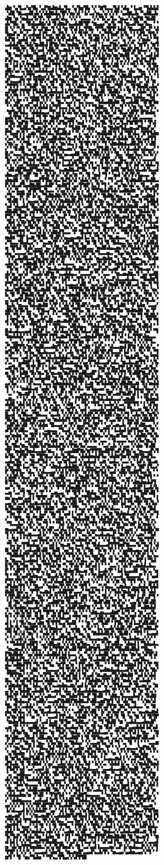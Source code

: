 ▟▆▝▄▜▃▞▅▜▙▝▃▛▇▟▆▟▃▜▃▝▄▜▅▜▙▝▞▝▇▜▃▃▜▟▝▟▄▝▐▃▅▝▜▟▟▟▝▟█▝▇▃▄▟▊▟▞▞▟▟▇▟▄▜▛▞▅▞▟▝▐▞▃▞▅▃▚▞▞▞▛▝▄▟▇▃▙▝▚▟█▃▙▟▆▝▅▝▅▟▃▞▙▜▚▝▛▃▟▞▟▃▝▞▞▝▃▃▃▝▞▞▜▞▃▜▃▝▅▃▞▞▅▛▇▝▇▟▊▟▞▜▙▝▄▝▉▟▄▟▇▞▟▝▊▟▆▟▚▃▟▟▉▜▛▝▆▃▄▞▚▞▙▝▜▝▆▃▟▜▄▞▙▃▝▝▉▝▞▝▚▜▃▃▜▞▃▛▇▃▜▝▟▝▆▝▛▟▐▃▜▜▙▝▛▜▄▜▛▛▐▟▟▝▇▃▃▟▛▃▛▝▟▜▅▟▚▞▚▞▃▟▄▟▐▜▃▞▚▟▜▞▄▝▞▝▊▜▚▞▄▃▚▞▜▜▅▛▐▞▙▝▐▝▟▜▃▜▜▞▙▛▇▝▄▟▟▝▟▞▜▝▚▟▛▞▙▜▚▟▟▜▃▝▄▝▊▟█▝▞▟▝▃▞▝▄▝▛▃▝▞▅▟▞▝▜▃▟▟▟▜▃▜▟▞▆▟▉▟▐▛▇▞▅▞▅▟▆▞▚▜▝▃▟▝▐▃▃▛▇▞▄▟▞▞▚▝▆▜▚▝▆▜▄▝▝▜▙▜▚▝▉▞▄▟▝▟█▞▚▃▆▟▞▝▜▝▚▜▃▜▞▞▙▜▅▜▞▝▇▟▛▟▜▟▃▞▞▝▇▝▉▝▅▟▚▟▅▞▜▃▟▞▝▞▜▞▃▟▝▃▚▃▟▟▜▝▛▟▐▞▆▞▅▞▆▟█▝▚▞▚▝▃▟▐▟▛▟▚▃▝▃▚▝▚▟▛▜▙▜▅▜▚▞▟▃▛▃▝▟▃▞▟▝▝▜▛▝▐▝▛▃▚▜▝▃▛▟▜▃▛▛▇▝▐▟▐▞▞▛▇▟▉▝▅▟▝▜▜▝▉▟▄▝▚▝▉▟▜▞▃▝█▜▞▟█▝▞▝▝▜▞▝▚▝▊▜▙▟▉▞▄▞▃▜▟▞▄▟▟▟▃▟▐▝▊▟▞▜▛▜▃▟▊▞▟▞▃▞▄▝▅▞▆▃▝▟▄▝▆▃▝▞▛▟▛▟▅▃▃▞▞▜▜▃▅▃▞▞▙▝▆▝▚▛▐▟▞▞▟▜▚▟▞▃▜▃▅▞▝▟▇▟▊▃▄▟▜▃▚▝▐▟▚▃▃▟▜▝▛▝▉▜▛▞▚▟▜▝▇▞▞▜▅▝▊▜▄▃▙▝▐▟▟▞▛▞▟▝▅▟▟▝▃▝▟▝▆▞▜▜▜▝▝▞▜▟▛▝▅▞▄▜▃▝▊▝▜▝▞▟▆▃▚▛▐▝▆▛▇▃▞▜▛▝▄▝▉▜▙▟▊▃▙▞▃▛▇▛▐▜▜▛▐▜▟▟▊▃▙▟▄▟▐▞▛▟▇▃▄▝▜▝▊▟▊▝█▟▉▞▝▝▊▝▝▟▟▞▚▜▞▜▞▞▜▝▝▃▚▟▄▞▅▜▞▛▐▟▐▃▆▜▄▝▚▜▛▝▆▟▜▝▝▝▛▟▆▞▄▃▜▟▟▃▝▜▟▝▉▞▝▟▛▝▝▃▛▜▚▞▞▝▄▝▇▃▚▃▞▞▜▃▚▃▃▝▜▟▄▟█▟▆▝▊▃▟▟█▝▜▛▇▜▅▝▝▞▜▟▚▜▚▞▛▟▟▟▐▞▜▜▃▃▜▃▚▟▝▞▝▝▜▟▇▃▝▟▚▃▜▝▝▞▆▝▆▝▅▜▚▝▇▜▅▜▟▃▝▟▟▟▄▃▞▜▚▟▐▞▟▞▙▞▙▃▜▝▞▟▅▜▙▝▟▝█▃▞▟▛▛▐▛▇▟▅▝▄▟▞▛▇▝▟▃▟▝▜▝▛▝▇▟▛▝▅▃▄▞▝▞▜▝▊▝▟▝▇▞▛▃▅▃▛▞▛▟▞▃▃▃▃▝▉▜▙▝▅▛▇▝▜▟▟▞▛▟▜▝▟▜▅▜▜▝▅▟▝▝▐▜▃▜▙▝▊▞▃▜▃▛▇▜▛▜▝▝▛▟▃▜▞▝▜▟█▃▜▃▆▞▛▃▚▞▄▃▞▝▜▟▇▝▛▟▅▞▝▝▆▝▇▟▆▜▟▃▅▃▟▜▅▟▚▞▛▜▄▟▚▜▝▃▆▞▜▟▛▟▃▜▙▟▉▟▝▝▚▝▃▞▞▝▅▟█▟▊▜▝▟▝▜▛▟▃▝█▜▜▟▅▞▄▞▜▞▟▝▛▝▝▞▆▞▃▟▉▟▅▞▅▃▛▟▚▝▛▝▝▞▟▞▆▃▛▟▟▟▞▜▞▟▞▃▟▜▜▞▆▞▃▝▞▜▙▝▝▝▐▟▞▜▚▝▆▞▟▃▚▝▊▜▛▞▛▞▝▜▝▟▆▟▆▟▃▟▉▟▜▝▞▟█▞▝▝▊▟▉▝▄▝▊▃▛▜▙▜▚▜▙▃▅▞▞▝▉▃▚▃▄▜▜▟▊▞▅▝▞▞▟▃▟▟▚▟▄▃▞▝▉▞▚▃▃▜▅▃▙▞▟▝▐▝▉▜▙▞▄▃▄▟▉▝▇▞▛▟▉▞▞▟▝▝█▃▝▟▄▞▙▃▜▃▜▞▞▜▞▃▞▟▜▝▅▟▚▟▛▞▚▟▐▝▜▃▃▞▃▟▛▝▉▝▝▝▟▜▛▃▞▝█▃▝▜▛▞▞▃▃▃▟▞▚▝▞▃▞▜▟▟▄▞▆▟▛▝▊▛▐▃▟▟▜▞▜▟▚▜▝▃▜▝▛▞▝▜▛▝▊▛▐▟▚▞▟▟▃▜▝▟▊▟█▜▙▟▛▜▅▞▅▟▃▝▚▃▆▟▇▃▛▜▙▝▝▛▐▝▜▛▐▟█▝▇▜▟▞▟▃▟▞▙▃▟▟▅▃▅▜▚▟▛▝▇▝▃▜▞▟▚▞▝▟▚▞▆▝▚▝▉▝▅▟▝▜▝▝▅▟▝▟▚▜▚▜▄▃▃▝▛▟▅▟▉▝▄▜▚▃▄▟▜▜▙▞▟▃▜▟▜▞▟▝▟▟▞▞▜▞▃▝▝▜▝▃▟▝▊▟▆▟▉▃▙▟█▃▛▞▟▃▟▜▄▟▇▟█▃▟▟▛▝▅▟▇▜▝▃▞▛▇▛▐▃▜▝▜▝▃▝▚▞▆▞▟▞▃▝▊▃▝▃▆▝▞▃▜▃▄▝▟▜▛▜▄▜▃▃▝▞▄▞▛▞▛▃▚▝▟▝▛▛▇▟▟▜▟▞▄▟▇▟▆▝▚▞▛▜▜▞▞▜▃▝▜▛▐▛▐▞▄▝▜▟▇▟▇▞▛▞▟▃▜▞▅▟▊▟▝▝█▟▇▞▅▃▝▝▚▃▆▝▃▟▆▟▝▝▉▟█▝▐▝▄▃▄▞▙▟▚▞▞▞▆▟▇▟▊▟▜▝▟▟▚▞▆▞▃▝▛▟▛▜▞▞▆▃▜▝▜▟█▟▚▟▝▟▃▟▟▝█▃▚▟▚▞▙▞▟▟▄▜▞▝▟▝▃▟▊▝▅▜▃▜▜▟▄▟▟▟▆▟▊▃▟▟▝▜▞▟▇▟▉▜▅▞▚▟▜▜▙▜▟▞▞▜▚▞▆▝▛▟▚▞▄▟▐▞▄▟▇▞▅▝▉▟▛▟▅▝▇▟▟▞▆▝▛▜▞▝█▃▛▝▟▃▃▞▛▃▆▝▄▃▛▝▅▟▐▜▛▞▙▟▟▞▞▟▞▟▇▃▅▟▐▞▆▛▇▝▇▝▃▝█▟▝▞▆▞▆▜▞▛▐▟▄▝▆▞▟▝▄▃▝▞▚▃▟▞▜▜▃▃▙▝▐▟▜▟▝▜▅▜▞▞▛▟▃▟▟▞▟▞▛▝▅▜▙▜▄▝▊▝▜▟▊▝▆▞▞▃▝▜▙▟▞▜▅▝█▃▄▞▜▟▃▟▊▟▅▝▐▃▟▟▆▝▇▟▇▜▜▝▚▃▞▟▐▞▞▟▇▟▜▃▃▝▛▝█▃▙▞▃▞▄▜▞▝▞▃▝▜▙▜▚▜▛▝▞▃▅▝▅▟▆▝▜▛▐▃▆▝▉▜▙▝▊▟▛▞▄▃▄▃▅▟▐▃▚▞▜▃▜▝▇▃▆▃▃▝▐▝▉▞▜▝▞▟█▞▜▃▃▜▙▟▃▞▚▝▚▃▆▞▛▝▝▟▛▜▄▞▄▝▇▝█▝▟▝▉▝█▟▄▃▜▃▚▟▚▛▐▟▉▟▅▝█▜▟▝▊▟▞▃▃▞▚▃▚▜▙▞▆▝▜▞▙▟▉▃▃▝▅▟▉▟▄▃▅▞▛▞▜▟▟▞▞▛▐▟▜▟▄▝▃▃▃▞▙▞▛▜▙▜▚▟▜▟▉▟█▝▉▞▞▟▛▜▞▜▃▃▅▃▝▜▄▞▆▞▙▞▞▟█▞▙▞▝▞▛▃▙▟█▃▅▜▄▜▄▞▟▞▄▜▛▝▞▞▟▞▜▃▙▝▅▃▆▟▅▝▚▝▅▃▜▃▅▃▝▝▉▟▆▃▙▞▙▝▚▟▆▟▊▜▜▝▟▜▝▃▜▃▃▃▝▝▚▞▞▃▄▜▚▛▐▞▜▟▅▜▃▟▇▃▟▜▞▃▟▝▜▞▅▝▝▟▜▟▛▞▚▝▆▃▙▃▅▟▅▞▙▟▇▃▛▝▄▟▚▟▚▃▅▛▐▟▝▃▜▜▅▃▄▞▞▝▟▞▅▝▄▞▟▝▚▃▟▞▟▛▇▝▚▃▟▟▄▃▝▃▃▃▛▝▚▝▃▃▝▝▆▃▅▟▇▃▜▝▄▞▄▟█▜▝▟▉▟▝▃▄▜▟▞▄▝▄▜▛▝▐▟▜▝▃▜▜▞▝▞▛▃▝▞▄▃▛▟▃▃▟▃▙▃▝▜▙▟▆▜▛▜▚▟▐▞▙▟▊▞▜▟▐▜▞▝▚▝▐▃▄▃▞▟▉▝▚▃▞▃▜▞▆▟▊▜▛▟▊▃▟▝▇▃▜▝▜▟▃▞▆▛▇▟█▝▉▃▆▟▉▝▉▟▟▟▝▜▜▜▙▜▙▜▙▛▇▛▐▟▞▝▝▟▝▞▄▝▚▜▃▝▅▞▙▝▉▝▚▛▇▟▊▞▙▟▚▝▃▝▛▃▚▟▅▟█▝█▞▟▟▐▞▙▃▞▃▄▜▅▜▛▝▉▃▝▛▇▝▞▃▚▃▆▜▚▛▇▟▐▟▊▟▚▟▚▝▉▃▝▟█▟▞▝▝▝▉▝▇▛▐▞▜▃▝▟▟▟▐▞▚▛▇▃▙▝▜▃▙▝▅▃▃▜▟▃▆▟▇▝▞▛▐▝▟▞▟▝▉▟▛▞▄▃▅▝█▞▅▝▐▟▇▝▝▛▐▟▅▝▃▃▞▟▉▞▙▜▙▜▃▝▝▛▇▃▞▜▞▃▛▜▙▞▜▜▄▝▇▝▝▝▟▝▇▛▇▜▅▝▇▟▆▟▇▝▅▝▛▜▚▝▜▞▃▝█▝▅▝▛▃▚▝▝▃▝▜▙▜▙▝▃▞▟▟▞▃▆▜▅▃▄▝▄▃▞▝▇▝▜▝█▟█▞▟▝█▜▄▞▅▝█▃▆▜▚▟▊▃▅▃▆▟▛▟▛▝▊▞▞▝▃▞▜▟▜▟▅▃▜▝▇▃▛▝▄▝▛▝▜▝▝▝█▞▆▝▝▜▜▟▃▟▝▝█▜▄▃▝▟▉▟▄▃▝▜▟▟▃▞▅▛▇▝▊▟▟▟▅▝▊▟▉▟▝▝▉▟▃▟▃▃▄▟▐▜▙▛▐▃▝▟▞▟▄▞▅▜▙▜▟▃▞▟▉▝▐▞▝▟▉▃▛▝▉▜▟▝▝▟▞▝▜▜▅▟▟▟▞▝▝▟▊▜▛▛▐▜▜▃▆▟▜▝▇▞▃▟▅▟▟▜▛▟▆▝▜▝▟▝▐▃▜▜▛▟▅▃▃▃▝▃▄▝▞▝▛▛▇▞▟▟▞▝▚▟▅▃▞▛▇▜▅▝▛▝▃▞▄▝▝▝▞▝▅▟▅▃▜▝▞▞▛▜▃▞▚▟█▜▜▞▆▞▙▟▉▃▃▟▆▜▝▟▞▞▙▝▚▟▇▝▐▟▚▞▝▟▃▃▅▟▐▛▇▝▟▞▟▞▃▝▆▜▄▜▚▝▅▜▄▝█▃▙▃▃▞▚▞▝▃▙▝▊▜▟▝▞▟▊▜▛▟▜▃▃▛▐▟▝▝▃▜▞▝▚▝▜▃▜▃▃▝▃▟▐▞▜▞▙▞▟▃▙▟▟▟▃▜▅▟▜▟▐▟▝▟▉▞▞▞▝▛▐▝▆▟▟▜▄▝▆▝▜▜▞▃▝▝▄▟▇▛▐▝█▃▞▜▝▟▅▜▜▃▆▃▞▞▄▞▛▜▟▃▃▟▚▟▃▝▆▃▙▃▆▜▜▝▝▞▙▃▆▜▄▜▄▝▊▜▚▛▐▝▐▟▅▝█▃▄▃▝▛▇▝█▝▝▝▆▟▚▞▆▃▛▛▐▟▚▜▛▃▟▞▙▞▅▝▉▝▐▟▇▝▉▞▆▃▜▞▅▃▅▞▆▟▜▜▚▟█▃▟▛▐▝▚▟▞▜▚▜▜▝▊▟█▛▇▃▛▞▛▝▊▟▞▞▅▜▚▞▄▟▄▟█▝▆▝▉▃▚▛▇▟█▞▜▜▃▟▜▃▜▟▄▃▛▟▆▞▄▝▊▟▜▃▛▟▃▞▙▞▝▝▝▟▚▃▃▜▃▃▜▟▅▟▟▟▄▜▝▛▐▃▆▝▆▜▟▟▆▜▞▟█▟▇▃▆▝▊▞▅▟▟▜▝▞▝▝▅▟▟▃▅▝▄▟▞▝▉▝█▞▝▟▛▟▃▝▇▜▄▃▄▞▃▝▛▞▟▝▊▞▜▟▃▞▙▃▞▞▝▃▝▝▆▃▆▛▐▝▃▞▛▞▞▝▄▛▐▝▊▝▝▃▅▃▃▜▚▃▃▜▛▃▅▛▇▟▛▟▐▝▚▟▚▞▄▃▆▃▝▝▐▞▃▜▚▝█▜▅▜▞▝▆▜▚▝▐▜▜▟▞▝▊▜▟▃▙▟▃▃▞▃▆▟▊▝▝▝█▟▅▟▟▟█▝▟▟▐▟▐▞▅▝▄▝▃▜▃▝▞▟▆▝▃▝▜▞▝▜▜▃▚▃▙▞▞▃▞▜▛▜▜▝▐▝▟▜▄▃▛▟▜▞▞▃▝▃▛▜▝▟▝▟█▞▄▝▆▜▚▝▄▟▝▃▄▃▟▞▄▟▟▜▅▟▝▜▄▃▅▝█▞▞▟█▃▟▝▄▜▙▃▞▜▙▃▃▝▄▃▙▝▞▞▛▞▚▞▟▟▛▞▚▜▜▟▊▞▅▞▞▜▝▃▙▞▙▞▆▜▞▜▙▜▄▝▇▟▇▜▛▃▄▞▅▝▆▟▟▟▜▝█▜▞▟▜▞▛▜▃▝▛▃▄▜▛▞▜▟▞▟▝▟█▟█▝▚▟▛▟▞▟▊▝▛▞▟▟▅▝█▃▃▞▄▝▛▞▄▃▛▜▄▜▛▝▝▃▞▃▅▃▙▝▛▝▛▟▇▃▄▝▞▟▜▞▛▟█▃▝▝▆▝▝▃▄▃▃▝▜▃▟▝▃▜▛▞▚▞▛▝▅▜▜▝▐▃▙▟▐▟▜▜▄▞▙▝▉▝▄▞▅▟▅▝▅▝▉▛▐▝▇▜▞▜▞▃▝▟▚▜▅▞▛▝▇▟▆▃▚▞▅▃▆▜▄▞▚▝▟▟▇▞▜▞▙▞▞▝▟▝▝▃▛▛▐▃▞▝▞▟▆▝▝▞▚▞▃▝▝▟▞▞▙▝▃▃▝▝▊▃▃▃▚▃▞▞▙▞▆▃▜▜▃▜▙▞▆▃▜▟█▞▙▛▇▟▟▟▜▞▞▛▇▞▙▞▃▃▃▝▝▃▞▃▙▝▞▃▄▝▞▟▅▝▊▟▉▜▛▝▅▟▅▜▅▟▃▃▙▞▆▃▝▝▛▃▄▟▇▛▇▞▆▜▜▜▙▟█▜▚▟▚▛▇▞▄▝▅▃▃▟▚▜▙▜▙▝▟▜▛▝▇▝▜▛▇▃▞▟▃▜▄▜▅▃▝▟▟▟▅▟▟▜▄▝▟▟▆▜▅▜▚▟▉▜▙▟▜▃▃▟▄▜▙▝▃▝▇▃▛▜▟▝▃▝▄▞▆▜▃▟▝▞▄▟▄▟▝▃▆▝▄▟▃▝▃▃▚▝▐▟▚▝█▃▅▞▙▞▜▛▐▃▞▜▃▝▚▞▝▟▆▟▃▟▟▟▇▞▚▜▟▃▚▃▚▞▅▃▜▝▐▃▅▞▚▝▇▛▐▜▃▞▛▝█▜▜▃▝▟▃▝▞▟▃▃▄▞▞▟▐▞▛▜▛▝▅▜▜▜▅▜▟▝▄▟▝▟█▞▙▟▇▜▄▞▙▝▝▞▟▟▛▞▙▃▞▝▃▜▙▞▝▜▃▟█▞▝▝▐▞▆▟▊▜▄▜▝▞▙▟▄▝▞▝▃▞▝▞▆▟▜▜▝▝▊▜▜▃▝▟▞▟▟▜▃▟▞▃▙▜▅▜▞▜▃▛▇▜▜▞▃▝▊▟▟▝▜▜▄▝▚▜▝▟▆▟▅▟▟▜▄▞▚▝▊▃▝▝▛▜▝▝▆▝▞▝▛▜▚▜▅▟█▞▜▝▝▝▜▟▄▞▟▝▅▟▟▞▃▟▟▛▐▃▟▞▙▃▅▝▃▞▜▝█▃▚▝▛▝▝▃▅▃▄▝▛▝▉▜▝▝▇▟▄▝▅▜▚▜▟▃▜▃▜▝▜▝▜▟▛▟█▝▅▞▄▃▅▞▃▟▐▝█▜▛▃▛▝▜▞▚▃▅▟▚▞▜▜▙▟▇▞▜▝▉▃▞▟▜▃▟▝▇▞▙▃▄▝▐▃▄▜▞▃▟▜▜▃▆▃▙▟▟▝▟▝▆▞▞▟█▝▜▃▜▝▝▃▞▞▞▝▉▛▐▟▝▜▞▜▛▝▊▞▙▞▙▜▙▟▇▞▄▜▜▟▇▝▟▟▇▝▃▟▇▝▝▜▚▃▞▃▛▟▟▜▜▞▟▃▃▝▝▜▚▞▞▞▆▝█▟▝▜▅▝▛▝▚▞▚▝▐▃▛▝▇▞▜▝▄▟▐▝▄▟▚▝▃▝▉▝▃▝▆▝▇▟▅▟▃▟▚▜▞▞▚▞▜▞▝▝█▜▄▝▊▞▜▟▛▃▚▝▚▟▇▝▃▝▇▟▄▟█▝▊▝▟▟▜▟▚▞▙▜▄▝▊▝▅▝█▞▃▝▝▜▃▃▙▞▝▟▚▝▅▝▜▝▝▝▜▟▝▞▆▝▞▞▟▞▜▜▝▝▛▜▚▛▇▝▅▞▆▛▐▞▅▟▞▞▅▃▄▟▜▞▟▝▚▞▄▜▞▟▛▃▞▟▃▜▜▞▅▃▞▞▃▃▜▟▅▃▆▃▜▜▚▃▅▝▞▜▟▟█▞▅▜▝▞▝▜▜▃▆▃▃▟▐▞▝▝▆▞▙▜▟▝▐▝▚▃▜▞▚▃▟▃▅▃▛▝▆▞▛▞▞▃▅▞▝▜▟▝▃▜▟▝▝▝▞▃▄▜▙▟▚▞▞▞▛▞▞▟▚▟▅▟▚▞▚▝▝▞▟▝▊▜▅▞▞▟▄▝▇▞▜▜▚▝▜▃▚▃▜▜▙▟▄▞▞▝▚▟▐▝▅▃▆▝▚▃▙▝▛▝▉▟▃▃▟▜▜▜▅▛▇▃▃▜▞▜▄▜▝▟▇▝▟▟▚▝▃▟▃▟▊▟█▝▜▟▊▝▄▞▜▝▆▝▞▜▅▝▜▞▅▝▛▞▝▞▄▟▇▃▄▃▚▟▐▞▞▝▜▟█▟▟▜▚▟▜▟▐▞▜▞▙▟▞▞▜▜▞▞▚▜▃▜▄▞▆▞▝▃▚▝▃▜▙▝▞▟▚▛▐▃▚▃▙▝▆▃▃▜▃▟▅▟▝▟▞▞▙▟▜▝▚▃▞▞▛▟▃▝▃▜▛▟▊▝▊▝▚▟▊▞▙▃▛▛▐▝▜▟▊▜▞▜▞▜▅▝▚▝▆▝▜▜▟▞▆▝▚▝▛▟▞▛▐▟▚▟▐▝▝▝▃▃▚▝▟▞▛▃▆▟▟▃▙▃▛▝▝▟▛▜▝▞▛▜▛▃▚▝▅▞▚▝▇▟▅▜▙▃▅▝█▝▐▃▟▞▛▝▐▟▐▃▄▟▊▝▜▞▃▝▅▜▝▝▜▞▄▟▜▟▅▃▞▝█▃▟▞▙▜▃▜▝▝▆▝▝▝▛▟▇▜▞▞▃▃▟▝█▃▃▃▛▝▐▝▄▟▛▜▚▜▜▝▄▜▙▞▝▝▊▃▛▟▄▟▜▟▛▟▞▞▄▟▝▞▞▝▝▟▝▞▆▝█▝▜▜▝▜▚▝▄▃▅▟▜▟▅▜▜▝▞▝▇▃▞▝▅▟▅▞▛▞▛▞▅▝█▜▝▃▃▝▚▜▄▃▝▃▆▟▄▞▄▃▙▟▄▜▟▟▇▟▊▜▟▞▃▝▛▜▚▃▆▟▝▃▟▟█▜▛▃▃▞▝▜▟▞▜▝▐▝▞▜▟▞▆▟▞▜▜▝▉▝▟▟▚▜▛▟▊▟▟▞▃▝▇▞▝▟▚▜▝▞▟▟▆▜▝▟█▝▅▝▅▝▉▞▄▝▐▝▊▝▜▛▐▃▛▃▛▜▝▝▟▝▇▞▚▟▆▛▇▞▛▝▃▟▇▛▇▝▉▃▆▃▛▞▝▝▇▟▛▟▇▝▛▟▚▞▝▃▄▜▞▟▊▟█▃▜▞▙▟▅▞▄▃▟▞▚▟▜▝▝▝▅▝▟▟▛▟▇▛▇▝▞▃▙▝▟▝▜▝█▃▙▟▉▝▚▟▇▟▟▞▃▝▟▞▙▜▟▝▅▜▝▜▛▜▞▟▜▟▞▝▆▝▞▝▝▟▆▃▅▃▃▟▆▛▐▞▜▝▚▝▆▝▃▞▙▜▝▝▞▝▛▞▛▃▜▟▊▝▃▜▚▜▟▃▟▝▜▜▝▜▝▃▞▟▉▞▄▜▙▝▅▞▙▜▛▝▚▜▟▞▅▟▐▝▐▝▉▞▅▃▞▟▆▝▊▜▜▜▃▞▙▟▊▝▝▝▆▝▃▞▜▟▛▝▐▜▙▝▛▟▐▃▛▟▉▟▉▞▟▟▚▜▞▝▇▟█▜▝▞▙▜▅▟▃▞▚▝▄▟▄▝▄▜▞▝▐▃▚▃▟▞▟▟▊▞▛▃▆▜▚▟▇▃▛▞▜▝▊▞▟▝▆▞▚▝▚▟▞▟▜▝▄▝▆▝▞▜▄▝▄▝▇▟▟▟▉▟▚▝█▟▊▞▝▜▜▝▐▃▄▟▞▝▞▃▟▞▞▃▙▝▝▞▞▞▟▃▟▜▜▟▆▜▃▞▚▜▃▃▄▃▆▞▝▝█▝▆▃▙▟▅▃▞▞▞▝▝▝▜▟▟▟▚▟█▜▝▃▞▟█▃▅▝▞▞▟▞▅▜▅▃▝▞▃▝▚▜▚▟▉▃▝▟▅▟▐▝▜▟▄▟▃▝▅▃▅▃▛▞▞▟▉▃▝▛▐▞▜▜▛▟▚▟▊▜▛▜▟▛▇▜▃▟▉▜▞▜▙▟▉▟█▟▝▜▙▃▝▛▇▟█▟▞▝▄▞▟▟▞▃▙▟█▟▐▟▐▃▃▝▄▝▚▞▞▃▙▟█▝▄▃▞▟▄▝▆▞▅▝▟▜▛▟▉▟█▟▟▜▃▞▞▞▝▝▃▞▞▝▐▜▛▞▃▟▝▟▅▝▊▃▙▟▊▟▜▟▃▝▟▃▝▃▅▜▙▃▝▝▟▃▚▟▇▟▜▜▝▜▞▜▝▜▄▝▆▜▚▞▅▝▐▜▚▟▅▝▉▃▝▝▝▜▟▜▚▟▆▟▐▜▝▞▛▝▉▜▄▃▞▜▟▝▝▟▇▝▝▜▃▃▃▞▜▝▛▟▞▟▐▜▞▝▞▝▄▟▆▟▄▟▃▃▟▜▚▞▟▞▙▝▇▞▝▜▛▛▇▞▝▞▚▃▚▞▛▜▃▜▞▟▚▟▜▟▐▝▊▃▟▝▆▃▆▃▞▜▞▟▆▟▇▝▚▟▐▞▟▟▇▃▝▟▚▟▜▟▜▟▃▞▟▟▇▃▚▝▜▟▞▜▞▝▐▜▟▟▆▞▛▛▐▟▜▝▅▟▞▃▛▃▙▟▞▝▞▟▆▟▅▜▅▝▐▟▃▝▄▜▚▃▅▟▅▃▆▞▄▟▐▞▜▟▚▞▚▞▃▜▜▟▃▃▛▝█▃▅▞▄▝▆▃▜▞▃▜▟▟▛▃▙▟▊▜▞▃▅▟▝▟▃▝▊▟▃▟▟▟▅▃▃▟▅▝▛▝▞▞▙▝▉▝▅▝▛▃▚▜▟▞▛▝▟▟▜▞▃▞▞▃▆▃▞▝▅▞▜▟▅▜▜▃▛▝▉▟▊▝▝▟▇▃▜▃▃▃▙▟▚▝▉▟▇▞▝▝▉▟▄▃▛▝▚▟▉▞▃▃▅▛▇▟▉▛▇▟▇▃▛▟▉▃▅▛▇▜▝▟▝▟▞▜▄▝▝▞▆▞▟▜▙▝▊▞▃▟▟▞▝▃▝▃▅▝▞▟▟▃▝▝▝▞▅▃▄▝▚▟▛▃▛▛▇▝▇▞▜▃▟▃▃▝▄▝▇▟▄▜▛▟▃▝▟▝▆▝█▃▟▃▟▃▝▞▞▝▃▟▛▟▞▟█▝▐▞▚▞▙▟▚▞▚▞▃▝▄▃▅▃▆▟▚▞▆▞▟▟▝▝▅▝▚▝▝▃▃▟▐▜▚▟▄▝▟▟█▝▝▟▚▞▃▜▟▝▊▝▊▝▅▝▇▝▟▝▉▜▛▝▆▟▅▜▟▃▃▃▟▝▃▟▐▃▆▝▉▜▅▝▜▟▇▃▞▝▅▝▜▝█▟▉▝▆▝▃▟▟▃▃▟▅▟▛▃▅▝▛▝▞▝▄▟█▞▟▃▝▜▜▟▃▜▃▟▄▞▆▝▄▝█▝▆▝▉▟▝▃▅▃▛▃▄▟▟▟▐▟▚▟▝▝▟▜▅▜▄▝▚▟▜▟▃▝▆▝▜▟▚▝▆▟▃▝▞▟▜▟▟▃▄▞▃▝▛▞▚▞▛▟▐▝▆▃▝▝▇▜▞▟▇▃▄▜▙▟▝▟█▃▆▞▄▞▅▜▃▟▇▛▐▝▉▝█▜▅▃▅▝▃▞▃▜▄▟▅▟▛▟▉▃▟▝▞▃▛▃▞▝▇▃▜▝▅▃▝▞▙▞▆▞▃▝▇▟▄▞▝▞▃▃▅▜▄▝▟▝▜▝▃▝▊▝▐▝▝▝▃▃▆▞▝▝▆▞▙▃▛▞▝▜▙▃▜▟▝▜▚▜▚▞▃▟▅▝▟▞▜▟▃▝▛▝▝▞▃▞▄▃▃▞▅▛▇▞▙▝▄▜▙▟▅▝▐▝▞▟▅▝█▟▞▟▟▟▚▝█▟▊▞▜▟▜▝▚▜▞▝▅▝▞▝▞▝▇▃▜▟▄▝▝▝█▝▆▜▄▜▅▟▜▟▊▟▐▜▝▞▞▟▞▝▇▝▄▝█▝▝▜▚▝▐▃▄▃▆▟▐▝▞▃▛▜▟▜▄▝▃▟▜▃▙▝▊▝▊▟▇▟▝▞▄▞▝▃▙▞▟▃▚▜▃▜▟▝▐▞▞▃▝▟▟▟▐▞▃▝▞▞▆▟▟▜▅▟▐▜▟▜▚▟▝▃▞▃▄▟▐▞▝▜▛▜▛▟▜▝▉▞▆▟▃▃▞▝▃▃▟▃▃▟▉▞▅▟▊▝▅▜▚▝▐▝▃▝▚▟█▃▃▝▝▞▆▜▚▝█▞▜▜▟▝▚▞▛▟▚▝▉▜▝▜▃▝▚▃▙▝▛▝▜▞▝▜▚▛▇▟▞▞▜▟▊▜▄▟▟▟▚▜▙▝▄▃▃▛▐▟▟▞▛▝▉▞▄▝▝▞▛▝▐▃▙▞▚▝▅▝▚▞▚▝▛▟▞▞▝▜▟▞▅▃▃▃▜▝▛▞▅▜▜▃▚▞▚▝▉▟▜▝▉▝▃▜▄▃▝▞▄▜▄▟▐▜▄▜▛▝▟▟▐▝█▃▜▃▅▝▟▟▉▃▅▟▉▝▇▞▝▞▝▞▜▟▐▝▉▞▃▟▃▜▝▟▆▞▟▜▟▃▞▟▊▝▟▝▅▞▟▟▄▟▅▞▅▝▛▟▊▝▝▛▇▜▟▝▝▃▛▟▇▜▄▃▃▃▝▝▅▞▅▟▐▃▟▟▐▜▙▞▜▃▚▝▞▝▟▟▅▃▃▃▝▃▟▃▟▝▆▜▝▞▟▟█▝▜▟▟▃▜▟▜▜▙▝▟▞▆▞▙▝▛▃▚▛▇▜▚▞▄▞▞▞▞▜▝▞▞▜▛▟▛▜▛▞▜▃▟▟▛▜▟▞▝▟▜▞▆▜▝▜▙▜▜▞▞▜▅▞▆▜▃▃▅▝▐▞▟▃▃▟▐▞▞▟▟▟▛▝▄▞▝▟▐▝▇▞▝▞▅▜▟▞▞▜▃▃▜▟▚▟▜▝▆▞▄▃▞▛▇▜▅▃▅▃▅▛▐▝▝▞▆▃▅▟▛▞▃▟▟▟▇▜▟▜▙▟▐▜▙▟▄▝▅▝▜▝▜▟▚▃▛▛▇▝▅▟▐▜▞▜▚▜▟▝▛▜▄▟▄▝▛▞▟▞▙▃▝▃▃▜▅▜▝▞▄▜▞▜▞▟▉▞▚▞▚▟▚▞▛▞▃▞▛▞▚▟▇▜▜▝▄▃▞▝▟▝▊▝▐▝▊▝▛▜▄▝▐▜▛▟▝▝█▜▞▃▙▟▐▝▟▞▆▞▆▝▐▟▛▟▟▃▟▟▞▝▚▟▜▞▅▟▟▃▚▟▞▞▞▝▃▟▅▝▞▟▛▝▃▜▃▝▆▟▃▞▞▃▙▟▃▟▉▃▆▝▊▟▜▞▜▟▚▝▊▟▄▜▅▝▐▟▅▝▉▝▐▜▝▝▜▟▜▜▙▟▜▜▛▟▆▟▇▟▇▝▇▝▅▃▅▜▝▝▆▟▐▟▐▝▞▞▜▃▆▟▜▜▙▟█▃▄▝▞▃▛▞▜▜▃▞▟▝▝▟▚▟▐▜▃▝▛▞▜▟▃▞▞▃▃▟▅▝▟▞▅▜▜▜▅▟▇▃▚▞▄▜▟▜▅▟▚▝█▝▃▞▄▟▐▃▃▃▅▞▃▛▐▞▅▟▄▃▛▞▞▞▜▜▜▛▐▝▞▞▚▝▃▃▄▟▝▟▅▜▄▝▆▃▅▟▛▃▄▟▚▃▙▜▚▝▅▃▄▞▄▟▅▃▄▞▞▜▝▝▆▜▝▝▊▝▅▞▜▟▅▝▝▜▚▃▜▜▄▞▞▟▜▜▉
